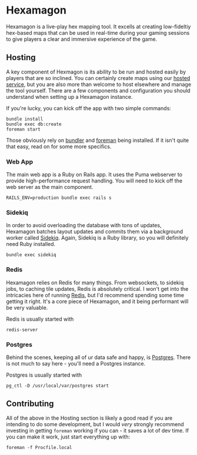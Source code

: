 # Hexamagon

Hexamagon is a live-play hex mapping tool. It excells at creating low-fideltiy hex-based maps that can be used in real-time during your gaming sessions to give players a clear and immersive experience of the game.

## Hosting

A key component of Hexmagon is its ability to be run and hosted easily by players that are so inclined. You can certainly create maps using our [hosted service](https://hexamagon.joewegner.com), but you are also more than welcome to host elsewhere and manage the tool yourself. There are a few components and configuration you should understand when setting up a Hexamagon instance.

If you're lucky, you can kick off the app with two simple commands:

```
bundle install
bundle exec db:create
foreman start
```

Those obviously rely on [bundler](https://bundler.io/) and [foreman](https://github.com/strongloop/node-foreman) being installed. If it isn't quite that easy, read on for some more specifics.

### Web App

The main web app is a Ruby on Rails app. It uses the Puma webserver to provide high-performance request handling. You will need to kick off the web server as the main component.

```
RAILS_ENV=production bundle exec rails s
```

### Sidekiq

In order to avoid overloading the database with tons of updates, Hexamagon batches layout updates and commits them via a background worker called [Sidekiq](https://github.com/mperham/sidekiq). Again, Sidekiq is a Ruby library, so you will definitely need Ruby installed.

```
bundle exec sidekiq
```

### Redis

Hexamagon relies on Redis for many things. From websockets, to sidekiq jobs, to caching tile updates, Redis is absolutely critical. I won't get into the intricacies here of running [Redis](https://redis.io/), but I'd recommend spending some time getting it right. It's a core piece of Hexamagon, and it being performant will be very valuable.

Redis is usually started with
```
redis-server
```

### Postgres

Behind the scenes, keeping all of ur data safe and happy, is [Postgres](https://www.postgresql.org/). There is not much to say here - you'll need a Postgres instance.

Postgres is usually started with
```
pg_ctl -D /usr/local/var/postgres start
```

## Contributing

All of the above in the Hosting section is likely a good read if you are intending to do some development, but I would _very_ strongly recommend investing in getting `foreman` working if you can - it saves a lot of dev time. If you can make it work, just start everything up with:

```
foreman -f Procfile.local
```
